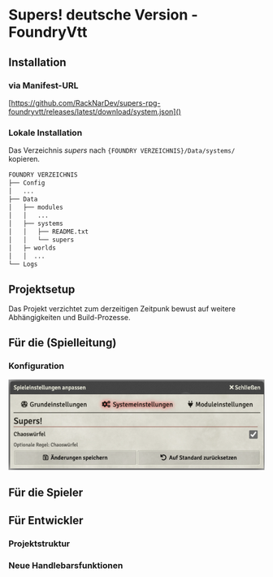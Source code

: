# Supers! deutsche Version - FoundryVtt

## Installation

### via Manifest-URL

[https://github.com/RackNarDev/supers-rpg-foundryvtt/releases/latest/download/system.json]()

### Lokale Installation

Das Verzeichnis _supers_ nach ```{FOUNDRY VERZEICHNIS}/Data/systems/``` kopieren.

```
FOUNDRY VERZEICHNIS
├── Config
│   ...
├── Data
│   ├── modules
│   │   ...
│   ├── systems
│   │   ├── README.txt
│   │   └── supers 
│   ├─ worlds
│   │  ...
└── Logs

```

## Projektsetup

Das Projekt verzichtet zum derzeitigen Zeitpunk bewust auf weitere Abhängigkeiten und Build-Prozesse.

## Für die (Spielleitung)

### Konfiguration

![](./documentation/img/supes_foundry_settings.png)

##     

## Für die Spieler

## Für Entwickler

### Projektstruktur

### Neue Handlebarsfunktionen


